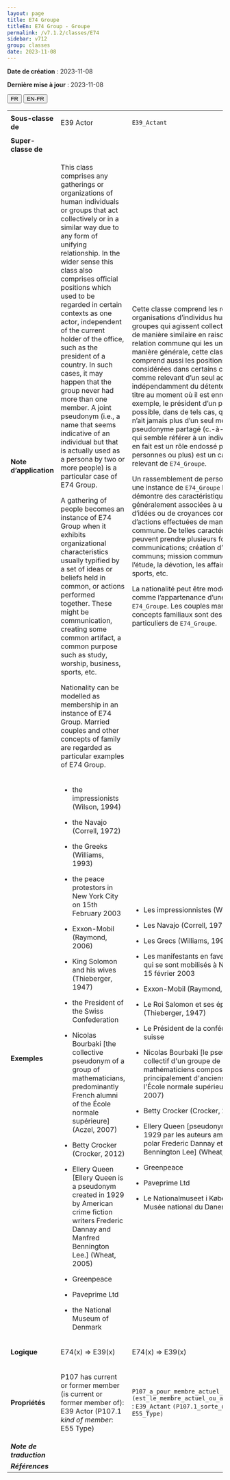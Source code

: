 ```yaml
---
layout: page
title: E74 Groupe
titleEn: E74 Group - Groupe
permalink: /v7.1.2/classes/E74
sidebar: v712
group: classes
date: 2023-11-08
---
```


**Date de création** : 2023-11-08

**Dernière mise à jour** : 2023-11-08

<div class="lang-buttons">
 <button id="fr" class="activate">FR</button>
 <button id="en-fr">EN-FR</button>
</div>

<table>
<tbody>
<tr>
<td><strong>Sous-classe de</strong></td>
<td class="en">
<p>E39 Actor</p>
</td>
<td>
<p><code class="language-plaintext highlighter-rouge">E39_Actant</code></p>
</td>
</tr>
<tr>
<td><strong>Super-classe de</strong></td>
<td class="en">
</td>
<td>
</td>
</tr>
<tr>
<td><strong>Note d’application</strong></td>
<td class="en">
<p>This class comprises any gatherings or organizations of human individuals or groups that act collectively or in a similar way due to any form of unifying relationship. In the wider sense this class also comprises official positions which used to be regarded in certain contexts as one actor, independent of the current holder of the office, such as the president of a country. In such cases, it may happen that the group never had more than one member. A joint pseudonym (i.e., a name that seems indicative of an individual but that is actually used as a persona by two or more people) is a particular case of E74 Group.</p>
<p>A gathering of people becomes an instance of E74 Group when it exhibits organizational characteristics usually typified by a set of ideas or beliefs held in common, or actions performed together. These might be communication, creating some common artifact, a common purpose such as study, worship, business, sports, etc. </p>
<p>Nationality can be modelled as membership in an instance of E74 Group. Married couples and other concepts of family are regarded as particular examples of E74 Group.</p>
</td>
<td>
<p>Cette classe comprend les réunions ou organisations d’individus humains ou de groupes qui agissent collectivement et de manière similaire en raison d’une relation commune qui les unit. De manière générale, cette classe comprend aussi les positions officielles considérées dans certains contextes comme relevant d’un seul actant, indépendamment du détenteur actuel du titre au moment où il est enregistré (par exemple, le président d’un pays). Il est possible, dans de tels cas, que le groupe n’ait jamais plus d’un seul membre. Un pseudonyme partagé (c.-à-d. un nom qui semble référer à un individu, mais qui en fait est un rôle endossé par deux personnes ou plus) est un cas particulier relevant de <code class="language-plaintext highlighter-rouge">E74_Groupe</code>. </p>
<p>Un rassemblement de personnes devient une instance de <code class="language-plaintext highlighter-rouge">E74_Groupe</code> lorsqu’il démontre des caractéristiques généralement associées à un ensemble d’idées ou de croyances communes, ou d’actions effectuées de manière commune. De telles caractéristiques peuvent prendre plusieurs formes : communications; création d’artéfacts communs; mission commune comme l’étude, la dévotion, les affaires, les sports, etc. </p>
<p>La nationalité peut être modélisée comme l’appartenance d’une instance de <code class="language-plaintext highlighter-rouge">E74_Groupe</code>. Les couples mariés et autres concepts familiaux sont des exemples particuliers de <code class="language-plaintext highlighter-rouge">E74_Groupe</code>. </p>
</td>
</tr>
<tr>
<td><strong>Exemples</strong></td>
<td class="en">
<ul>
<li><p>the impressionists (Wilson, 1994)</p>
</li>
<li><p>the Navajo (Correll, 1972)</p>
</li>
<li><p>the Greeks (Williams, 1993)</p>
</li>
<li><p>the peace protestors in New York City on 15th February 2003</p>
</li>
<li><p>Exxon-Mobil (Raymond, 2006)</p>
</li>
<li><p>King Solomon and his wives (Thieberger, 1947)</p>
</li>
<li><p>the President of the Swiss Confederation</p>
</li>
<li><p>Nicolas Bourbaki [the collective pseudonym of a group of mathematicians, predominantly French alumni of the École normale supérieure] (Aczel, 2007)</p>
</li>
<li><p>Betty Crocker (Crocker, 2012)</p>
</li>
<li><p>Ellery Queen [Ellery Queen is a pseudonym created in 1929 by American crime fiction writers Frederic Dannay and Manfred Bennington Lee.] (Wheat, 2005)</p>
</li>
<li><p>Greenpeace</p>
</li>
<li><p>Paveprime Ltd</p>
</li>
<li><p>the National Museum of Denmark</p>
</li>
</ul>
</td>
<td>
<ul>
<li><p>Les impressionnistes (Wilson, 1994)</p>
</li>
<li><p>Les Navajo (Correll, 1972)</p>
</li>
<li><p>Les Grecs (Williams, 1993)</p>
</li>
<li><p>Les manifestants en faveur de la paix qui se sont mobilisés à New York le 15 février 2003 </p>
</li>
<li><p>Exxon-Mobil (Raymond, 2006)</p>
</li>
<li><p>Le Roi Salomon et ses épouses (Thieberger, 1947)</p>
</li>
<li><p>Le Président de la confédération suisse</p>
</li>
<li><p>Nicolas Bourbaki [le pseudonyme collectif d'un groupe de mathématiciens composé principalement d'anciens élèves de l'École normale supérieure] (Aczel, 2007)</p>
</li>
<li><p>Betty Crocker (Crocker, 2012)</p>
</li>
<li><p>Ellery Queen [pseudonyme créé en 1929 par les auteurs américains de polar Frederic Dannay et Manfred Bennington Lee] (Wheat, 2005)</p>
</li>
<li><p>Greenpeace</p>
</li>
<li><p>Paveprime Ltd</p>
</li>
<li><p>Le Nationalmuseet i København / Le Musée national du Danemark </p>
</li>
</ul>
</td>
</tr>
<tr>
<td><strong>Logique</strong></td>
<td class="en">
<p>E74(x) ⇒ E39(x)</p>
</td>
<td>
<p>E74(x) ⇒ E39(x)</p>
</td>
</tr>
<tr>
<td><strong>Propriétés</strong></td>
<td class="en">
<p>P107 has current or former member (is current or former member of): E39 Actor (P107.1 <em>kind of member</em>: E55 Type)</p>
</td>
<td>
<p><code class="language-plaintext highlighter-rouge">P107</code><code class="language-plaintext highlighter-rouge">_a_pour_membre_actuel_ou_antérieur (est_le_membre_actuel_ou_antérieur_de)</code> : <code class="language-plaintext highlighter-rouge">E39_Actant</code> <code class="language-plaintext highlighter-rouge">(P107.1_sorte_de_membre</code> : <code class="language-plaintext highlighter-rouge">E55</code><code class="language-plaintext highlighter-rouge">_Type)</code></p>
</td>
</tr>
<tr>
<td><strong><em>Note de traduction</em></strong></td>
<td colspan="2">
<p><em></em></p>
</td>
</tr>
<tr>
<td><strong><em>Références</em></strong></td>
<td colspan="2">
<p><em></em></p>
</td>
</tr>
</tbody>
</table>
